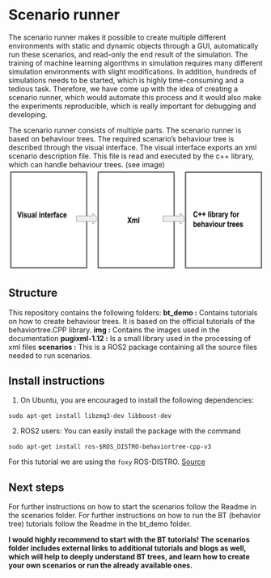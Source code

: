 # Scenario runner

The scenario runner makes it possible to create multiple different environments with static and dynamic objects through a GUI, automatically run these scenarios, and read-only the end result of the simulation.
The training of machine learning algorithms in simulation requires many different simulation environments with slight modifications. In addition, hundreds of simulations needs to be started, which is highly time-consuming and a tedious task. Therefore, we have come up with the idea of creating a scenario runner, which would automate this process and it would also make the experiments reproducible, which is really important for debugging and developing.

The scenario runner consists of multiple parts. The scenario runner is based on behaviour trees. The required scenario’s behaviour tree is described through the visual interface. The visual interface exports an xml scenario description file. This file is read and executed by the c++ library, which can handle behaviour trees. (see image)
![overview.png](https://github.com/dobots/scenario_runner/blob/main/img/overview.png)

## Structure
This repository contains the following folders:
**bt_demo :** Contains tutorials on how to create behaviour trees. It is based on the official tutorials of the behaviortree.CPP library.
**img :** Contains the images used in the documentation
**pugixml-1.12 :** Is a small library used in the processing of xml files
**scenarios :**  This is a  ROS2 package containing all the source files needed to run scenarios. 

## Install instructions

 1. On Ubuntu, you are encouraged to install the following dependencies:
```
sudo apt-get install libzmq3-dev libboost-dev
```

2.  ROS2 users: You can easily install the package with the command
```
sudo apt-get install ros-$ROS_DISTRO-behaviortree-cpp-v3
```

For this tutorial we are using the `foxy` ROS-DISTRO.
[Source](https://github.com/BehaviorTree/BehaviorTree.CPP)

## Next steps

For further instructions on how to start the scenarios follow the Readme in the scenarios folder. For further instructions on how to run the BT (behavior tree) tutorials follow the Readme in the bt_demo folder.

**I would highly recommend to start with the BT tutorials! The scenarios folder includes external links to additional tutorials and blogs as well, which will help to deeply understand BT trees, and learn how to create your own scenarios or run the already available ones.**

